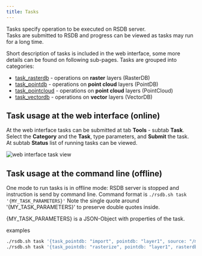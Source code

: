 ```yaml
---
title: Tasks
---
```


Tasks specify operation to be executed on RSDB server.  
Tasks are submitted to RSDB and progress can be viewed as tasks may run for a long time.

Short description of tasks is included in the web interface, some more details can be found on following sub-pages. Tasks are grouped into categories: 

* [task_rasterdb](../tasks_rasterdb) - operations on **raster** layers (RasterDB)
* [task_pointdb](../tasks_pointdb) - operations on **point cloud** layers (PointDB)
* [task_pointcloud](../tasks_pointcloud) - operations on **point cloud** layers (PointCloud)
* [task_vectordb](../tasks_vectordb) - operations on **vector** layers (VectorDB)

## Task usage at the web interface (online)

At the web interface tasks can be submitted at tab **Tools** - subtab **Task**.  
Select the **Category** and the **Task**, type parameters, and **Submit** the task.  
At subtab **Status** list of running tasks can be viewed.

![web interface task view](../../assets/images/web_tasks.png)

## Task usage at the command line (offline)

One mode to run tasks is in offline mode: RSDB server is stopped and instruction is send by command line. Command format is `./rsdb.sh task '{MY_TASK_PARAMETERS}'` 
Note the single quote around '{MY_TASK_PARAMETERS}' to preserve double quotes inside.

{MY_TASK_PARAMETERS} is a JSON-Object with properties of the task.

examples
~~~bash
./rsdb.sh task '{task_pointdb: "import", pointdb: "layer1", source: "/media/lidar_data"}'
./rsdb.sh task '{task_pointdb: "rasterize", pointdb: "layer1", rasterdb: "layer1_rasterized"}'
~~~